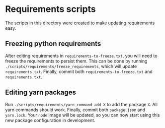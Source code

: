 <!--
Copyright © 2022 Intel Corporation

SPDX-License-Identifier: Apache License 2.0
-->
# Requirements scripts

The scripts in this directory were created to make updating requirements easy.

## Freezing python requirements

After editing requirements in `requirements-to-freeze.txt`, you will need to freeze the requirements to persist them.
This can be done by running `./scripts/requirements/freeze_requirements`, which will update `requirements.txt`.
Finally, commit both `requirements-to-freeze.txt` and `requirements.txt`.

## Editing yarn packages

Run `./scripts/requirements/yarn_command add X` to add the package `X`.
All yarn commands should work.
Finally, commit both `package.json` and `yarn.lock`.
Your `node` image will be updated, so you can now start using this new package configuration in development.
